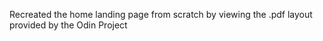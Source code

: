 Recreated the home landing page from scratch by viewing the .pdf layout provided by the Odin Project
